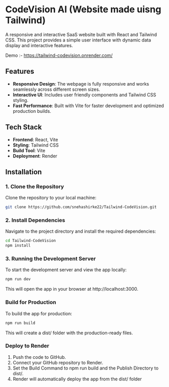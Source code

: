 # CodeVision AI (Website made uisng Tailwind)

A responsive and interactive SaaS website built with React and Tailwind CSS. This project provides a simple user interface with dynamic data display and interactive features.

Demo :- https://tailwind-codevision.onrender.com/
## Features
- **Responsive Design**: The webpage is fully responsive and works seamlessly across different screen sizes.
- **Interactive UI**: Includes user friendly components and Tailwind CSS styling.
- **Fast Performance**: Built with Vite for faster development and optimized production builds.

## Tech Stack
- **Frontend**: React, Vite
- **Styling**: Tailwind CSS
- **Build Tool**: Vite
- **Deployment**: Render

## Installation

### 1. Clone the Repository
Clone the repository to your local machine:
```bash
git clone https://github.com/snehashirke22/Tailwind-CodeVision.git
```

### 2. Install Dependencies
Navigate to the project directory and install the required dependencies:
```bash
cd Tailwind-CodeVision
npm install
```

### 3. Running the Development Server
To start the development server and view the app locally:
```bash
npm run dev
```
This will open the app in your browser at http://localhost:3000.

### Build for Production
To build the app for production:
```bash
npm run build
```
This will create a dist/ folder with the production-ready files.

### Deploy to Render
1. Push the code to GitHub.
2. Connect your GitHub repository to Render.
3. Set the Build Command to npm run build and the Publish Directory to dist/.
4. Render will automatically deploy the app from the dist/ folder
